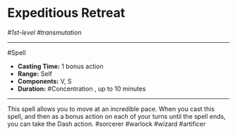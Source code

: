# Expeditious Retreat
*#1st-level #transmutation*
___ 
#Spell
- **Casting Time:** 1 bonus action
- **Range:** Self
- **Components:** V, S
- **Duration:** #Concentration , up to 10 minutes
---
This spell allows you to move at an incredible pace. When you cast this spell, and then as a bonus action on each of your turns until the spell ends, you can take the Dash action.
#sorcerer
#warlock
#wizard
#artificer